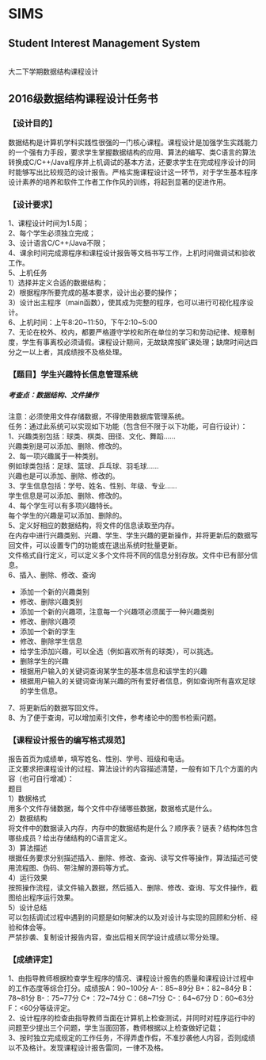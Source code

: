 # SIMS
## Student Interest Management System
<br>
大二下学期数据结构课程设计
<br>

## 2016级数据结构课程设计任务书

### 【设计目的】

数据结构是计算机学科实践性很强的一门核心课程。课程设计是加强学生实践能力的一个强有力手段，要求学生掌握数据结构的应用、算法的编写、类C语言的算法转换成C/C++/Java程序并上机调试的基本方法，还要求学生在完成程序设计的同时能够写出比较规范的设计报告。严格实施课程设计这一环节，对于学生基本程序设计素养的培养和软件工作者工作作风的训练，将起到显著的促进作用。<br>

### 【设计要求】

1、课程设计时间为1.5周；<br>
2、每个学生必须独立完成；<br>
3、设计语言C/C++/Java不限；<br>
4、课余时间完成源程序和课程设计报告等文档书写工作，上机时间做调试和验收工作。<br>
5、上机任务<br>
1）选择并定义合适的数据结构；<br>
2）根据程序所要完成的基本要求，设计出必要的操作；<br>
3）设计出主程序（main函数），使其成为完整的程序，也可以进行可视化程序设计。 <br>
6、上机时间：上午8:20\~11:50，下午2:10\~5:00 <br>
7、无论在校外、校内，都要严格遵守学校和所在单位的学习和劳动纪律、规章制度，学生有事离校必须请假。课程设计期间，无故缺席按旷课处理；缺席时间达四分之一以上者，其成绩按不及格处理。

### 【题目】学生兴趣特长信息管理系统

##### 考查点：数据结构、文件操作<br>
注意：必须使用文件存储数据，不得使用数据库管理系统。<br>
任务：通过此系统可以实现如下功能（包含但不限于以下功能，可自行设计）：<br>
1、兴趣类别包括：球类、棋类、田径、文化、舞蹈……<br>
兴趣类别是可以添加、删除、修改的。<br>
2、每一项兴趣属于一种类别。<br>
例如球类包括：足球、篮球、乒乓球、羽毛球……<br>
兴趣也是可以添加、删除、修改的。<br>
3、学生信息包括：学号、姓名、性别、年级、专业……<br>
学生信息是可以添加、删除、修改的。<br>
4、每个学生可以有多项兴趣特长。<br>
每个学生的兴趣是可以添加、删除的。<br>
5、定义好相应的数据结构，将文件的信息读取至内存。<br>
   在内存中进行兴趣类别、兴趣、学生、学生兴趣的更新操作，并将更新后的数据写回文件，可以设置专门的功能或在退出系统时批量更新。<br>
   文件格式自行定义，可以定义多个文件将不同的信息分别存放。文件中已有部分信息。<br>
6、插入、删除、修改、查询<br>
*	添加一个新的兴趣类别<br>
*	修改、删除兴趣类别<br>
*	添加一个新的兴趣项，注意每一个兴趣项必须属于一种兴趣类别<br>
*	修改、删除兴趣项<br>
*	添加一个新的学生<br>
*	修改、删除学生信息<br>
*	给学生添加兴趣，可以全选（例如喜欢所有的球类），可以挑选。<br>
*	删除学生的兴趣<br>
*	根据用户输入的关键词查询某学生的基本信息和该学生的兴趣<br>
*	根据用户输入的关键词查询某兴趣的所有爱好者信息，例如查询所有喜欢足球的学生信息。<br>

7、将更新后的数据写回文件。<br>
8、为了便于查询，可以增加索引文件，参考绪论中的图书检索问题。<br>

### 【课程设计报告的编写格式规范】

报告首页为成绩单，填写姓名、性别、学号、班级和电话。<br>
正文要求把课程设计的过程、算法设计的内容描述清楚，一般有如下几个方面的内容（也可自行增减）：<br>
题目<br>
1）数据格式<br>
用多个文件存储数据，每个文件中存储哪些数据，数据格式是什么。<br>
2）数据结构<br>
将文件中的数据读入内存，内存中的数据结构是什么？顺序表？链表？结构体包含哪些成员？给出存储结构的C语言定义。<br>
3）算法描述<br>
根据任务要求分别描述插入、删除、修改、查询、读写文件等操作，算法描述可使用流程图、伪码、带注解的源码等方式。<br>
4）运行效果<br>
按照操作流程，读文件输入数据，然后插入、删除、修改、查询、写文件操作，截图给出程序运行效果。<br>
5）设计总结<br>
可以包括调试过程中遇到的问题是如何解决的以及对设计与实现的回顾和分析、经验和体会等。<br>
严禁抄袭、复制设计报告内容，查出后相关同学设计成绩以零分处理。<br>

### 【成绩评定】

1、由指导教师根据检查学生程序的情况、课程设计报告的质量和课程设计过程中的工作态度等综合打分。成绩按A：90\~100分   A-：85\~89分   B+：82\~84分   B：78~81分  B-：75\~77分 C+：72\~74分   C：68\~71分   C-：64\~67分   D：60\~63分   F：<60分等级评定。<br>
2、设计程序的检查由指导教师当面在计算机上检查测试，并同时对程序运行中的问题至少提出三个问题，学生当面回答，教师根据以上检查做好记载；<br>
3、按时独立完成规定的工作任务，不得弄虚作假，不准抄袭他人内容，否则成绩以不及格计。发现课程设计报告雷同，一律不及格。<br>
